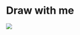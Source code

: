 # Draw with me

![](https://hnet.com/video-to-gif/viewimage/20220311-06-lpAhQt8hi5kcLkke-TIbXT7-HNET)
